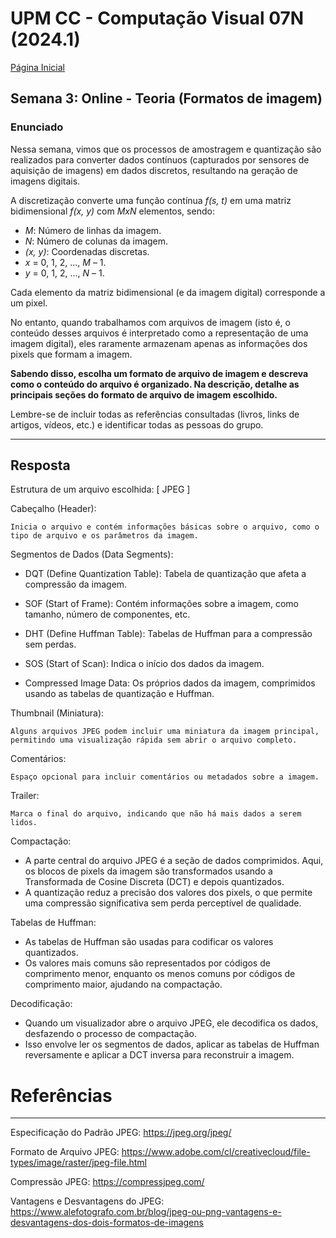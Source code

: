 # UPM CC - Computação Visual 07N (2024.1)

[Página Inicial](../../index.md)

## Semana 3: Online - Teoria (Formatos de imagem)

### Enunciado

Nessa semana, vimos que os processos de amostragem e quantização são realizados para converter dados contínuos (capturados por sensores de aquisição de imagens) em dados discretos, resultando na geração de imagens digitais.

A discretização converte uma função contínua *f(s, t)* em uma matriz bidimensional *f(x, y)* com *MxN* elementos, sendo:
- *M*: Número de linhas da imagem.
- *N*: Número de colunas da imagem.
- *(x, y)*: Coordenadas discretas.
- *x* = 0, 1, 2, ..., *M* – 1.
- *y* = 0, 1, 2, ..., *N* – 1.

Cada elemento da matriz bidimensional (e da imagem digital) corresponde a um pixel.

No entanto, quando trabalhamos com arquivos de imagem (isto é, o conteúdo desses arquivos é interpretado como a representação de uma imagem digital), eles raramente armazenam apenas as informações dos pixels que formam a imagem.

**Sabendo disso, escolha um formato de arquivo de imagem e descreva como o conteúdo do arquivo é organizado. Na descrição, detalhe as principais seções do formato de arquivo de imagem escolhido.**

Lembre-se de incluir todas as referências consultadas (livros, links de artigos, vídeos, etc.) e identificar todas as pessoas do grupo.

----
## Resposta

Estrutura de um arquivo escolhida:  [ JPEG ]

Cabeçalho (Header):

    Inicia o arquivo e contém informações básicas sobre o arquivo, como o tipo de arquivo e os parâmetros da imagem.

Segmentos de Dados (Data Segments):

- DQT (Define Quantization Table): Tabela de quantização que afeta a compressão da imagem.

- SOF (Start of Frame): Contém informações sobre a imagem, como tamanho, número de componentes, etc.

- DHT (Define Huffman Table): Tabelas de Huffman para a compressão sem perdas.

- SOS (Start of Scan): Indica o início dos dados da imagem.

- Compressed Image Data: Os próprios dados da imagem, comprimidos usando as tabelas de quantização e Huffman.


Thumbnail (Miniatura):

    Alguns arquivos JPEG podem incluir uma miniatura da imagem principal, permitindo uma visualização rápida sem abrir o arquivo completo.

Comentários:

    Espaço opcional para incluir comentários ou metadados sobre a imagem.

Trailer:

    Marca o final do arquivo, indicando que não há mais dados a serem lidos.


Compactação:

- A parte central do arquivo JPEG é a seção de dados comprimidos. Aqui, os blocos de pixels da imagem são transformados usando a Transformada de Cosine Discreta (DCT) e depois quantizados.
- A quantização reduz a precisão dos valores dos pixels, o que permite uma compressão significativa sem perda perceptível de qualidade.

Tabelas de Huffman:

- As tabelas de Huffman são usadas para codificar os valores quantizados.
- Os valores mais comuns são representados por códigos de comprimento menor, enquanto os menos comuns por códigos de comprimento maior, ajudando na compactação.


Decodificação:

- Quando um visualizador abre o arquivo JPEG, ele decodifica os dados, desfazendo o processo de compactação.
- Isso envolve ler os segmentos de dados, aplicar as tabelas de Huffman reversamente e aplicar a DCT inversa para reconstruir a imagem.



# Referências 
-----




Especificação do Padrão JPEG: https://jpeg.org/jpeg/

Formato de Arquivo JPEG: https://www.adobe.com/cl/creativecloud/file-types/image/raster/jpeg-file.html

Compressão JPEG: https://compressjpeg.com/

Vantagens e Desvantagens do JPEG: https://www.alefotografo.com.br/blog/jpeg-ou-png-vantagens-e-desvantagens-dos-dois-formatos-de-imagens

